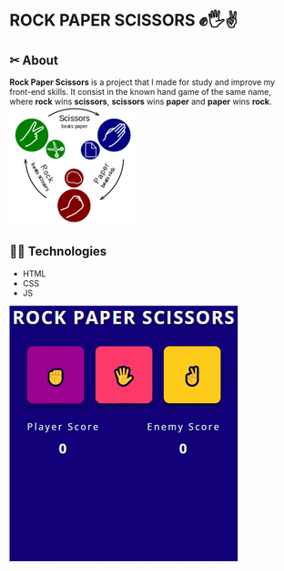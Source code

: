 # ROCK PAPER SCISSORS ✊🖐✌

## ✂ About 

**Rock Paper Scissors** is a project that I made for study and improve my front-end skills. It consist in the known hand game of the same name, where **rock** wins **scissors**, **scissors** wins **paper** and **paper** wins **rock**.
![rock paper scissors explanation](images/rps-explain.png)

## 👨‍💻 Technologies

- HTML
- CSS
- JS

![app working](images/gif.gif)